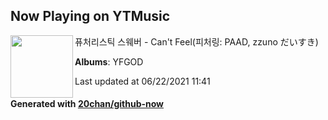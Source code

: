 ## Now Playing on YTMusic

[<img align="left" width="100" src="https://lh3.googleusercontent.com/gLW8V7RZCYl55_q78vp_G6vOmSknnpeJn6Ju-dfNOvMEXKpnAgFzsX4c_2z_MCgyGifwzxzha0yoJhGQ">](https://music.youtube.com/watch?v=KiXTOXHAKyQ)

퓨처리스틱 스웨버 - Can't Feel(피처링: PAAD, zzuno だいすき)

**Albums**: YFGOD

Last updated at 06/22/2021 11:41

#### Generated with [20chan/github-now](https://github.com/20chan/github-now)
